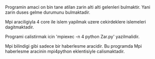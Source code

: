 Programin amaci on bin tane atilan zarin alti alti gelenleri bulmaktir. Yani zarin duses gelme durumunu bulmaktadir. 

Mpi araciligiyla 4 core ile islem yapilmak uzere cekirdeklere islemeleri dagitmaktadir. 

Programi calistirmak icin 'mpiexec -n 4 python Zar.py' yazilmalidir. 

Mpi bilindigi gibi sadece bir haberlesme aracidir. Bu programda Mpi haberlesme aracinin mpi4python eklentisiyle calismaktadir.